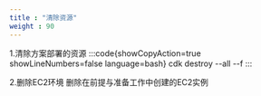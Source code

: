 ```yaml
---
title : "清除资源"
weight : 90
---
```


1.清除方案部署的资源
:::code{showCopyAction=true showLineNumbers=false language=bash}
cdk destroy --all --f
:::

2.删除EC2环境
删除在前提与准备工作中创建的EC2实例